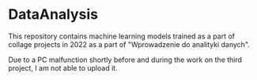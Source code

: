 # DataAnalysis
This repository contains machine learning models trained as a part of collage projects in 2022 as a part of "Wprowadzenie do analityki danych".

Due to a PC malfunction shortly before and during the work on the third project, I am not able to upload it.
